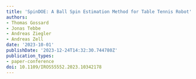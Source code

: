 ```yaml
---
title: 'SpinDOE: A Ball Spin Estimation Method for Table Tennis Robot'
authors:
- Thomas Gossard
- Jonas Tebbe
- Andreas Ziegler
- Andreas Zell
date: '2023-10-01'
publishDate: '2023-12-24T14:32:30.744780Z'
publication_types:
- paper-conference
doi: 10.1109/IROS55552.2023.10342178
---
```

